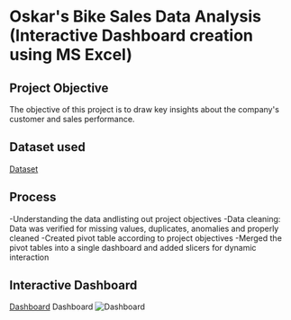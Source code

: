 # Oskar's Bike Sales Data Analysis (Interactive Dashboard creation using MS Excel) 
## Project Objective 
The objective of this project is to draw key insights about the company's customer and sales performance. 
## Dataset used 
<a href="https://github.com/AdetolaF/Sales-Data-Analysis-Dashboard/blob/fb7703f5db39e0c7d225bbd2f23c660974810e14/Sales.csv.zip">Dataset</a>
## Process 
-Understanding the data andlisting out project objectives 
-Data cleaning: Data was verified for missing values, duplicates, anomalies and properly cleaned
-Created pivot table according to project objectives
-Merged the pivot tables into a single dashboard and added slicers for dynamic interaction
## Interactive Dashboard
<a href="https://github.com/AdetolaF/Sales-Data-Analysis-Dashboard/blob/fb7703f5db39e0c7d225bbd2f23c660974810e14/Visuals.jpeg">Dashboard</a>
Dashboard
![Dashboard](https://github.com/user-attachments/assets/0eecd1ec-366c-4ffc-9d60-f77e5196374d)


